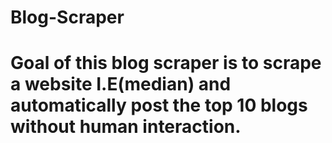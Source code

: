 # Blog-Scraper

# Goal of this blog scraper is to scrape a website I.E(median) and automatically post the top 10 blogs without human interaction.
